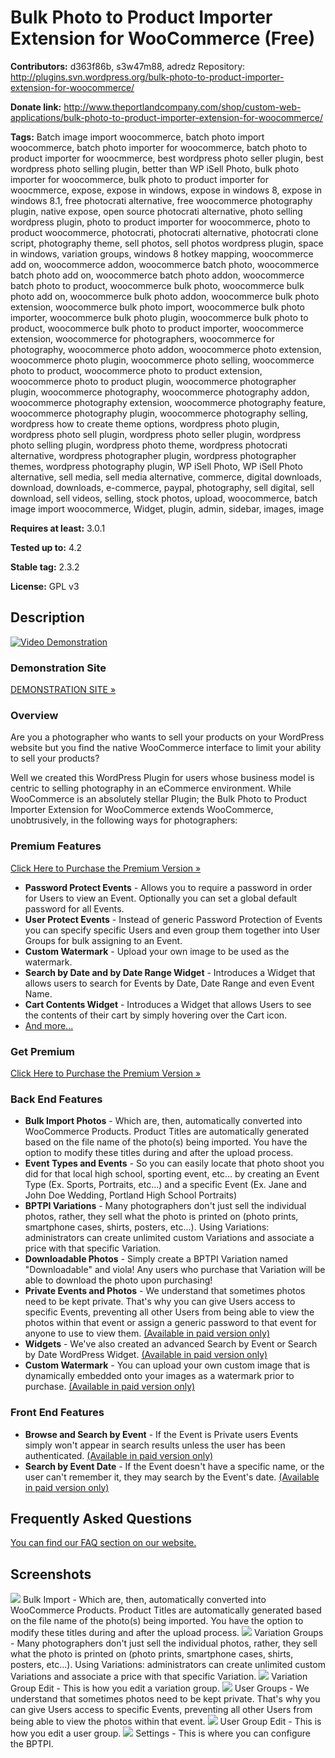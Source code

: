 # Bulk Photo to Product Importer Extension for WooCommerce (Free) #
**Contributors:** d363f86b, s3w47m88, adredz
Repository: http://plugins.svn.wordpress.org/bulk-photo-to-product-importer-extension-for-woocommerce/

**Donate link:** http://www.theportlandcompany.com/shop/custom-web-applications/bulk-photo-to-product-importer-extension-for-woocommerce/

**Tags:** Batch image import woocommerce, batch photo import woocommerce, batch photo importer for woocommerce, batch photo to product importer for woocmmerce, best wordpress photo seller plugin, best wordpress photo selling plugin, better than WP iSell Photo, bulk photo importer for woocommerce, bulk photo to product importer for woocmmerce, expose, expose in windows, expose in windows 8, expose in windows 8.1, free photocrati alternative, free woocommerce photography plugin, native expose, open source photocrati alternative, photo selling wordpress plugin, photo to product importer for woocommerce, photo to product woocommerce, photocrati, photocrati alternative, photocrati clone script, photography theme, sell photos, sell photos wordpress plugin, space in windows, variation groups, windows 8 hotkey mapping, woocommerce add on, woocommerce addon, woocommerce batch photo, woocommerce batch photo add on, woocommerce batch photo addon, woocommerce batch photo to product, woocommerce bulk photo, woocommerce bulk photo add on, woocommerce bulk photo addon, woocommerce bulk photo extension, woocommerce bulk photo import, woocommerce bulk photo importer, woocommerce bulk photo plugin, woocommerce bulk photo to product, woocommerce bulk photo to product importer, woocommerce extension, woocommerce for photographers, woocommerce for photography, woocommerce photo addon, woocommerce photo extension, woocommerce photo plugin, woocommerce photo selling, woocommerce photo to product, woocommerce photo to product extension, woocommerce photo to product plugin, woocommerce photographer plugin, woocommerce photography, woocommerce photography addon, woocommerce photography extension, woocommerce photography feature, woocommerce photography plugin, woocommerce photography selling, wordpress how to create theme options, wordpress photo plugin, wordpress photo sell plugin, wordpress photo seller plugin, wordpress photo selling plugin, wordpress photo theme, wordpress photocrati alternative, wordpress photographer plugin, wordpress photographer themes, wordpress photography plugin, WP iSell Photo, WP iSell Photo alternative, sell media, sell media alternative, commerce, digital downloads, download, downloads, e-commerce, paypal, photography, sell digital, sell download, sell videos, selling, stock photos, upload, woocommerce, batch image import woocommerce, Widget, plugin, admin, sidebar, images, image

**Requires at least:** 3.0.1

**Tested up to:** 4.2

**Stable tag:** 2.3.2

**License:** GPL v3

## Description ##
[![Video Demonstration](http://www.theportlandcompany.com/wp-content/uploads/2014/04/youtube-bptpi.png)](https://www.youtube.com/watch?v=l3kvxtgFmx4)

### Demonstration Site ###
[DEMONSTRATION SITE »](http://bptpi.theportlandcompany.com/wp-admin)

### Overview ###
Are you a photographer who wants to sell your products on your WordPress website but you find the native WooCommerce interface to limit your ability to sell your products?

Well we created this WordPress Plugin for users whose business model is centric to selling photography in an eCommerce environment. While WooCommerce is an absolutely stellar Plugin; the Bulk Photo to Product Importer Extension for WooCommerce extends WooCommerce, unobtrusively, in the following ways for photographers:

### Premium Features ###
[Click Here to Purchase the Premium Version »](http://www.theportlandcompany.com/shop/custom-web-applications/photo-to-product-importer-wordpress-plugin-for-woocommerce/)

* **Password Protect Events** - Allows you to require a password in order for Users to view an Event. Optionally you can set a global default password for all Events.
* **User Protect Events** - Instead of generic Password Protection of Events you can specify specific Users and even group them together into User Groups for bulk assigning to an Event.
* **Custom Watermark** - Upload your own image to be used as the watermark.
* **Search by Date and by Date Range Widget** - Introduces a Widget that allows users to search for Events by Date, Date Range and even Event Name.
* **Cart Contents Widget** - Introduces a Widget that allows Users to see the contents of their cart by simply hovering over the Cart icon.
* [And more...](http://www.theportlandcompany.com/shop/custom-web-applications/photo-to-product-importer-wordpress-plugin-for-woocommerce/)

### Get Premium ###
[Click Here to Purchase the Premium Version »](http://www.theportlandcompany.com/shop/custom-web-applications/photo-to-product-importer-wordpress-plugin-for-woocommerce/)


### Back End Features ###
* **Bulk Import Photos** - Which are, then, automatically converted into WooCommerce Products. Product Titles are automatically generated based on the file name of the photo(s) being imported. You have the option to modify these titles during and after the upload process.
* **Event Types and Events** - So you can easily locate that photo shoot you did for that local high school, sporting event, etc... by creating an Event Type (Ex. Sports, Portraits, etc...) and a specific Event (Ex. Jane and John Doe Wedding, Portland High School Portraits)
* **BPTPI Variations** - Many photographers don't just sell the individual photos, rather, they sell what the photo is printed on (photo prints, smartphone cases, shirts, posters, etc...). Using Variations: administrators can create unlimited custom Variations and associate a price with that specific Variation.
* **Downloadable Photos** - Simply create a BPTPI Variation named "Downloadable" and viola! Any users who purchase that Variation will be able to download the photo upon purchasing!
* **Private Events and Photos** - We understand that sometimes photos need to be kept private. That's why you can give Users access to specific Events, preventing all other Users from being able to view the photos within that event or assign a generic password to that event for anyone to use to view them. [(Available in paid version only)](http://www.theportlandcompany.com/shop/custom-web-applications/photo-to-product-importer-wordpress-plugin-for-woocommerce/)
* **Widgets** - We've also created an advanced Search by Event or Search by Date WordPress Widget. [(Available in paid version only)](http://www.theportlandcompany.com/shop/custom-web-applications/photo-to-product-importer-wordpress-plugin-for-woocommerce/)
* **Custom Watermark** - You can upload your own custom image that is dynamically embedded onto your images as a watermark prior to purchase. [(Available in paid version only)](http://www.theportlandcompany.com/shop/custom-web-applications/photo-to-product-importer-wordpress-plugin-for-woocommerce/)

### Front End Features ###
* **Browse and Search by Event** - If the Event is Private users Events simply won't appear in search results unless the user has been authenticated. [(Available in paid version only)](http://www.theportlandcompany.com/shop/custom-web-applications/photo-to-product-importer-wordpress-plugin-for-woocommerce/)
* **Search by Event Date** - If the Event doesn't have a specific name, or the user can't remember it, they may search by the Event's date. [(Available in paid version only)](http://www.theportlandcompany.com/shop/custom-web-applications/photo-to-product-importer-wordpress-plugin-for-woocommerce/)

## Frequently Asked Questions ##
[You can find our FAQ section on our website.](http://www.theportlandcompany.com/2013/08/photo-to-product-importer-extension-for-woocommerce-documentation/)

## Screenshots ##
![](http://www.theportlandcompany.com/wp-content/uploads/2014/04/screenshot-12.png)
Bulk Import - Which are, then, automatically converted into WooCommerce Products. Product Titles are automatically generated based on the file name of the photo(s) being imported. You have the option to modify these titles during and after the upload process.
![](http://www.theportlandcompany.com/wp-content/uploads/2014/04/screenshot-22.png)
Variation Groups - Many photographers don't just sell the individual photos, rather, they sell what the photo is printed on (photo prints, smartphone cases, shirts, posters, etc...). Using Variations: administrators can create unlimited custom Variations and associate a price with that specific Variation.
![](http://www.theportlandcompany.com/wp-content/uploads/2014/04/screenshot-32.png)
Variation Group Edit - This is how you edit a variation group.
![](http://www.theportlandcompany.com/wp-content/uploads/2014/04/screenshot-42.png)
User Groups - We understand that sometimes photos need to be kept private. That's why you can give Users access to specific Events, preventing all other Users from being able to view the photos within that event.
![](http://www.theportlandcompany.com/wp-content/uploads/2014/04/screenshot-51.png)
User Group Edit - This is how you edit a user group.
![](http://www.theportlandcompany.com/wp-content/uploads/2014/04/screenshot-61.png)
Settings - This is where you can configure the BPTPI.
